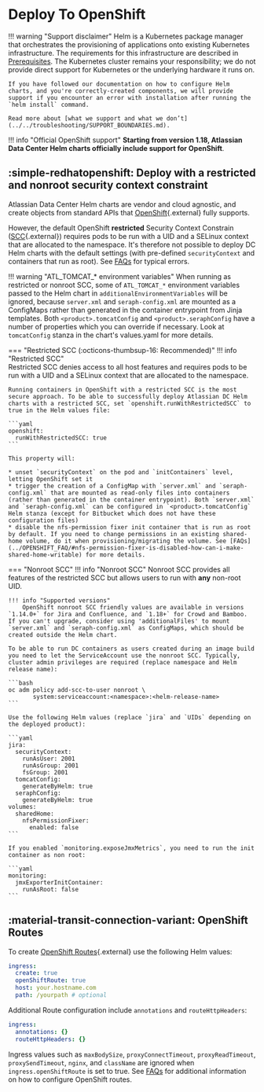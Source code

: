 # Deploy To OpenShift

!!! warning "Support disclaimer"
    Helm is a Kubernetes package manager that orchestrates the provisioning of applications onto existing Kubernetes infrastructure. The requirements for this infrastructure are described in [Prerequisites](../../userguide/PREREQUISITES.md). The Kubernetes cluster remains your responsibility; we do not provide direct support for Kubernetes or the underlying hardware it runs on.

    If you have followed our documentation on how to configure Helm charts, and you're correctly-created components, we will provide support if you encounter an error with installation after running the `helm install` command.

    Read more about [what we support and what we don’t](../../troubleshooting/SUPPORT_BOUNDARIES.md).

!!! info "Official OpenShift support"
    **Starting from version 1.18, Atlassian Data Center Helm charts officially include support for OpenShift**.

## :simple-redhatopenshift: Deploy with a restricted and nonroot security context constraint

Atlassian Data Center Helm charts are vendor and cloud agnostic, and create objects from standard APIs that [OpenShift](https://www.openshift.com/){.external} fully supports.

However, the default OpenShift **restricted** Security Context Constrain ([SCC](https://docs.openshift.com/container-platform/4.14/authentication/managing-security-context-constraints.html){.external}) requires pods to be run with a UID and a SELinux context that are allocated to the namespace. It's therefore not possible to deploy DC Helm charts with the default settings (with pre-defined `securityContext` and containers that run as root). See [FAQs](../OPENSHIFT_FAQ) for typical errors.

!!! warning "ATL_TOMCAT_* environment variables"
    When running as restricted or nonroot SCC, some of `ATL_TOMCAT_*` environment variables passed to the Helm chart in `additionalEnvironmentVariables` will be ignored, because `server.xml` and  `seraph-config.xml` are mounted as a ConfigMaps rather than generated in the container entrypoint from Jinja templates. Both `<product>.tomcatConfig` and `<product>.seraphConfig` have a number of properties which you can override if necessary. Look at `tomcatConfig` stanza in the chart's values.yaml for more details.

=== "Restricted SCC (:octicons-thumbsup-16: Recommended)"
    !!! info "Restricted SCC"        
        Restricted SCC denies access to all host features and requires pods to be run with a UID and a SELinux context that are allocated to the namespace.
    
    Running containers in OpenShift with a restricted SCC is the most secure approach. To be able to successfully deploy Atlassian DC Helm charts with a restricted SCC, set `openshift.runWithRestrictedSCC` to true in the Helm values file:

    ```yaml
    openshift:
      runWithRestrictedSCC: true
    ```

    This property will:
    
    * unset `securityContext` on the pod and `initContainers` level, letting OpenShift set it
    * trigger the creation of a ConfigMap with `server.xml` and `seraph-config.xml` that are mounted as read-only files into containers (rather than generated in the container entrypoint). Both `server.xml` and `seraph-config.xml` can be configured in `<product>.tomcatConfig` Helm stanza (except for Bitbucket which does not have these configuration files)
    * disable the nfs-permission fixer init container that is run as root by default. If you need to change permissions in an existing shared-home volume, do it when provisioning/migrating the volume. See [FAQs](../OPENSHIFT_FAQ/#nfs-permission-fixer-is-disabled-how-can-i-make-shared-home-writable) for more details.

=== "Nonroot SCC"
    !!! info "Nonroot SCC"
          Nonroot SCC provides all features of the restricted SCC but allows users to run with **any** non-root UID.

    !!! info "Supported versions"
        OpenShift nonroot SCC friendly values are available in versions `1.14.0+` for Jira and Confluence, and `1.18+` for Crowd and Bamboo. If you can't upgrade, consider using 'additionalFiles' to mount `server.xml` and `seraph-config.xml` as ConfigMaps, which should be created outside the Helm chart.

    To be able to run DC containers as users created during an image build you need to let the ServiceAccount use the nonroot SCC. Typically, cluster admin privileges are required (replace namespace and Helm release name):
     
    ```bash
    oc adm policy add-scc-to-user nonroot \
           system:serviceaccount:<namespace>:<helm-release-name>
    ```
    
    Use the following Helm values (replace `jira` and `UIDs` depending on the deployed product):
    
    ```yaml
    jira:
      securityContext:
        runAsUser: 2001
        runAsGroup: 2001
        fsGroup: 2001
      tomcatConfig:
        generateByHelm: true
      seraphConfig:
        generateByHelm: true
    volumes:
      sharedHome:
        nfsPermissionFixer:
          enabled: false  
    ```

    If you enabled `monitoring.exposeJmxMetrics`, you need to run the init container as non root:
    
    ```yaml
    monitoring:
      jmxExporterInitContainer:
        runAsRoot: false
    ```

## :material-transit-connection-variant: OpenShift Routes

To create [OpenShift Routes](https://docs.openshift.com/container-platform/4.14/networking/routes/route-configuration.html){.external} use the following Helm values:

```yaml
ingress:
  create: true
  openShiftRoute: true
  host: your.hostname.com
  path: /yourpath # optional
```

Additional Route configuration include `annotations` and `routeHttpHeaders`:

```yaml
ingress:
  annotations: {}
  routeHttpHeaders: {}
```
Ingress values such as `maxBodySize`, `proxyConnectTimeout`, `proxyReadTimeout`, `proxySendTimeout`, `nginx`, and `className` are ignored when `ingress.openShiftRoute` is set to true.
See [FAQs](../OPENSHIFT_FAQ) for additional information on how to configure OpenShift routes.
